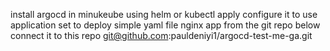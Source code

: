 install argocd in minukeube using helm or kubectl apply 
configure it to use application set to deploy simple yaml file nginx app from the git repo below
connect it to this repo git@github.com:pauldeniyi1/argocd-test-me-ga.git
